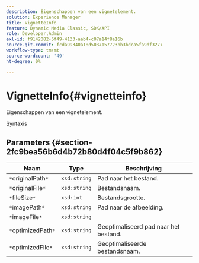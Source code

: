 ```yaml
---
description: Eigenschappen van een vignetelement.
solution: Experience Manager
title: VignetteInfo
feature: Dynamic Media Classic, SDK/API
role: Developer,Admin
exl-id: f9142082-5f49-4133-aab4-c07a14f8a16b
source-git-commit: fcda99340a18d5037157723bb3bdca5fa9df3277
workflow-type: tm+mt
source-wordcount: '49'
ht-degree: 0%

---
```


# VignetteInfo{#vignetteinfo}

Eigenschappen van een vignetelement.

Syntaxis

## Parameters {#section-2fc9bea56b6d4b72b80d4f04c5f9b862}

| Naam | Type | Beschrijving |
|---|---|---|
| `*`originalPath`*` | `xsd:string` | Pad naar het bestand. |
| `*`originalFile`*` | `xsd:string` | Bestandsnaam. |
| `*`fileSize`*` | `xsd:int` | Bestandsgrootte. |
| `*`imagePath`*` | `xsd:string` | Pad naar de afbeelding. |
| `*`imageFile`*` | `xsd:string` |  |
| `*`optimizedPath`*` | `xsd:string` | Geoptimaliseerd pad naar het bestand. |
| `*`optimizedFile`*` | `xsd:string` | Geoptimaliseerde bestandsnaam. |
